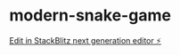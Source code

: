 # modern-snake-game

[Edit in StackBlitz next generation editor ⚡️](https://stackblitz.com/~/github.com/bvvnmanikanta/modern-snake-game)